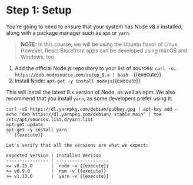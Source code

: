 # Step 1: Setup

You're going to need to ensure that your system has Node v8.x installed, along with a package manager such as `npm` or `yarn`.

> **NOTE:** In this course, we will be using the Ubuntu flavor of Linux. However, React Storefront apps can be developed using macOS and Windows, too.

1. Add the official Node.js repository to your list of sources: `curl -sL https://deb.nodesource.com/setup_8.x | bash -`{{execute}}
2. Install Node: `apt-get -y install nodejs`{{execute}}

This will install the latest 8.x version of Node, as well as npm. We also recommend that you install `yarn`, as some developers prefer using it:

```
curl -sS https://dl.yarnpkg.com/debian/pubkey.gpg | apt-key add -
echo "deb https://dl.yarnpkg.com/debian/ stable main" | tee /etc/apt/sources.list.d/yarn.list
apt-get update
apt-get -y install yarn
```{{execute}}

Let's verify that all the versions are what we expect:

Expected Version | Installed Verison
---------------- | --------------------
>= v8.15.0       | `node -v`{{execute}}
>= v6.9.0        | `npm -v`{{execute}}
>= v1.13.0       | `yarn -v`{{execute}}
